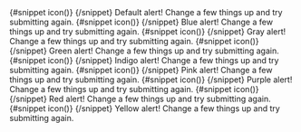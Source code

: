 <Alert>
  {#snippet icon()}
    <InfoCircleSolid class="h-5 w-5" />
  {/snippet}
  <span class="font-medium">Default alert!</span>
  Change a few things up and try submitting again.
</Alert>
<Alert color="blue">
  {#snippet icon()}
    <InfoCircleSolid class="h-5 w-5" />
  {/snippet}
  <span class="font-medium">Blue alert!</span>
  Change a few things up and try submitting again.
</Alert>
<Alert color="gray">
  {#snippet icon()}
    <InfoCircleSolid class="h-5 w-5" />
  {/snippet}
  <span class="font-medium">Gray alert!</span>
  Change a few things up and try submitting again.
</Alert>
<Alert color="green">
  {#snippet icon()}
    <InfoCircleSolid class="h-5 w-5" />
  {/snippet}
  <span class="font-medium">Green alert!</span>
  Change a few things up and try submitting again.
</Alert>
<Alert color="indigo">
  {#snippet icon()}
    <InfoCircleSolid class="h-5 w-5" />
  {/snippet}
  <span class="font-medium">Indigo alert!</span>
  Change a few things up and try submitting again.
</Alert>
<Alert color="pink">
  {#snippet icon()}
    <InfoCircleSolid class="h-5 w-5" />
  {/snippet}
  <span class="font-medium">Pink alert!</span>
  Change a few things up and try submitting again.
</Alert>
<Alert color="purple">
  {#snippet icon()}
    <InfoCircleSolid class="h-5 w-5" />
  {/snippet}
  <span class="font-medium">Purple alert!</span>
  Change a few things up and try submitting again.
</Alert>
<Alert color="red">
  {#snippet icon()}
    <InfoCircleSolid class="h-5 w-5" />
  {/snippet}
  <span class="font-medium">Red alert!</span>
  Change a few things up and try submitting again.
</Alert>
<Alert color="yellow">
  {#snippet icon()}
    <InfoCircleSolid class="h-5 w-5" />
  {/snippet}
  <span class="font-medium">Yellow alert!</span>
  Change a few things up and try submitting again.
</Alert>